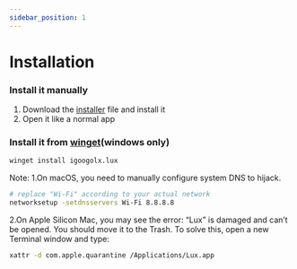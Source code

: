 ```yaml
---
sidebar_position: 1
---
```


# Installation



### Install it manually
1. Download the [installer](https://github.com/igoogolx/lux/releases) file and install it
2. Open it like a normal app

### Install it from [winget](https://github.com/microsoft/winget-cli)(windows only)
```sh
winget install igoogolx.lux
```

Note:
1.On macOS, you need to manually configure system DNS to hijack.
```sh
# replace "Wi-Fi" according to your actual network
networksetup -setdnsservers Wi-Fi 8.8.8.8
```

2.On Apple Silicon Mac, you may see the error: “Lux” is damaged and can’t be opened. You should move it to the Trash. To solve this, open a new Terminal window and type:
```sh
xattr -d com.apple.quarantine /Applications/Lux.app
```

